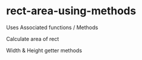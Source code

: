 # rect-area-using-methods

Uses Associated functions / Methods 

Calculate area of rect

Width & Height getter methods
